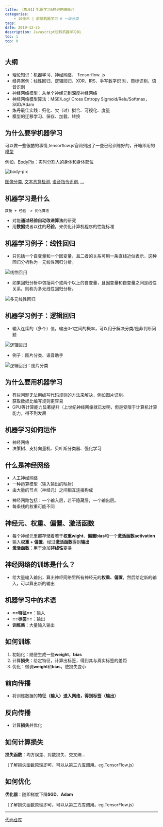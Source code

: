 ```yaml
---
title: 【ML01】机器学习&神经网络简介
categories:
    - 10技术 | 前端机器学习 # 一级分类
tags:
date: 2019-12-25
description: Javascript玩转机器学习01
toc: 1
top: 0
---
```

## 大纲
- 理论知识：机器学习、神经网络、 Tensorflow. js
- 经典案例：线性回归、逻辑回归、XOR、IRS、手写数字识
别、商标识别、语音识别
- 神经网络模型：从单个神经元到深度神经网络
- 神经网络模型算法：MSE/Log/ Cross Entropy
Sigmoid/Relu/Softmax， SGD/Adam
- 炼丹最佳实践：归化、欠（过）拟合、可视化、度量
- 模型的迁移学习、保存、加载、转换

## 为什么要学机器学习
可以做一些很酷的事情,tensorflow.js官网列出了一些已经训练好的，开箱即用的[模型](https://www.tensorflow.org/js/models)

例如，[BodyPix](https://github.com/tensorflow/tfjs-models/tree/master/body-pix)：实时分割人的身体和身体部位

![body-pix](/images/ai/000.gif)

[图像分类](https://github.com/tensorflow/tfjs-models/tree/master/mobilenet),
[文本恶意检测](https://github.com/tensorflow/tfjs-models/tree/master/toxicity),
[语音指令识别](https://github.com/tensorflow/tfjs-models/tree/master/speech-commands),
[...](https://www.tensorflow.org/js/models)


## 机器学习是什么
```
数据 + 经验 -> 优化算法
```
- 对能**通过经验自动改进算法**的研究
- 用**数据**或者以往的**经验**，来优化计算机程序的性能标准

## 机器学习例子：线性回归
- 只包括一个自变量和一个因变量，且二者的关系可用一条直线近似表示，这种回归分析称为一元线性回归分析。

![线性回归](/images/ai/01.png)

- 如果回归分析中包括两个或两个以上的自变量，且因变量和自变量之间是线性关系，则称为多元线性回归分析。

![多元线性回归](/images/ai/02.png)

## 机器学习例子：逻辑回归
- 输入连续的（多个）值，输出0-1之间的概率，可以用于解决分类/是非判断问题

![逻辑回归](/images/ai/03.png)

- 例子：图片分类、语音助手

![逻辑回归：图片分类](/images/ai/04.png)


## 为什么要用机器学习
- 有些问题无法用编写代码规则的方法来解决，例如图片识别。
- 获取数据比编写规则更容易
- GPU等计算能力显著提升（上世纪神经网络就已发明，但是受限于计算机计算能力，得不到发展


## 机器学习如何运作
- 神经网络
- 决策树、支持向量机、贝叶斯分类器、强化学习

## 什么是神经网络
- 人工神经网络
- 一种运算模型（输入输出的映射）
- 由大量的节点（神经元）之间相互连接构成

<!-- eg. 相亲
![image](http://note.youdao.com/yws/res/26525/FDAB01287A58444E9C6205F65EE8A164) -->

- 神经网路包括：一个输入层，若干隐藏层，一个输出层。
- 每条线的权重可能不同

## 神经元、权重、偏置、激活函数
- 每个神经元里都存储着若干**权重wight**、**偏置bias**和一个**激活函数activation**
- 输入**权重 + 偏置**，经过**激活函数**得到**输出**
- **激活函数**：用于添加**非线性**变换


## 神经网络的训练是什么？
- 给大量输入输出，算出神经网络里所有神经元的**权重、偏置**，然后给定新的输入，可以算出新的输出

## 机器学习中的术语
- **==特征==**：输入
- **==标签==**：输出
- **训练集**：大量输入输出


## 如何训练
1. 初始化：随便生成一些**weight**，**bias**
2. 计算**损失**：给定特征，计算出标签，得到其与真实标签的差距
3. 优化：微调**weight**和**bias**，使损失变小

## 前向传播
- 将训练数据的**特征（输入）**送入网络，得到**标签（输出）**

## 反向传播
- 计算**损失**并优化

## 如何计算损失
**损失函数**：均方误差、对数损失、交叉熵...

（了解损失函数原理即可，可以从第三方库调用。eg.TensorFlow.js）

## 如何优化
**优化器**：随即梯度下降**SGD**、**Adam**

（了解损失函数原理即可，可以从第三方库调用。eg.TensorFlow.js）



---
[代码仓库](https://github.com/scarsu/js-ml.git)